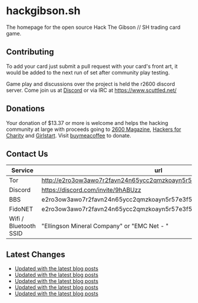 # hackgibson.sh
The homepage for the open source Hack The Gibson // SH trading card game.


## Contributing

To add your card just submit a pull request with your card's front art, it would be added to the next run of set after community play testing.

Game play and discussions over the project is held the r2600 discord server. Come join us at [Discord](https://discord.com/invite/9hABUzz) or via IRC at https://www.scuttled.net/


## Donations

Your donation of $13.37 or more is welcome and helps the hacking community at large with proceeds going to [2600 Magazine](https://2600.com/), [Hackers for Charity](https://hackersforcharity.org) and [Girlstart](https://girlstart.org).  Visit [buymeacoffee](https://www.buymeacoffee.com/hackgibson.sh) to donate.


## Contact Us

Service | url
-|-
Tor | http://e2ro3ow3awo7r2favn24n65ycc2qmzkoayn5r57e3f56nvjwdcgg32ad.onion
Discord | https://discord.com/invite/9hABUzz
BBS | e2ro3ow3awo7r2favn24n65ycc2qmzkoayn5r57e3f56nvjwdcgg32ad.onion:23
FidoNET | e2ro3ow3awo7r2favn24n65ycc2qmzkoayn5r57e3f56nvjwdcgg32ad.onion:24554
Wifi / Bluetooth SSID | "Ellingson Mineral Company" or "EMC Net - <fidonet address>"

## Latest Changes
<!-- BLOG-POST-LIST:START -->
- [Updated with the latest blog posts](https://github.com/DFW2600/hackgibson.sh/commit/62459e21feeab4f903da2b2acacd6911f43e5430)
- [Updated with the latest blog posts](https://github.com/DFW2600/hackgibson.sh/commit/8caa589d4d815b736f5eb768bb0d05742dfed8f7)
- [Updated with the latest blog posts](https://github.com/DFW2600/hackgibson.sh/commit/b3698ee7f1838c48563143a02f21f66c3f3338f4)
- [Updated with the latest blog posts](https://github.com/DFW2600/hackgibson.sh/commit/03243d06edbfd77273e5d936c8a80fa9d91c7022)
- [Updated with the latest blog posts](https://github.com/DFW2600/hackgibson.sh/commit/1ffa8a30fc72b55da76e7df5bda8975453e61f5d)
<!-- BLOG-POST-LIST:END -->
